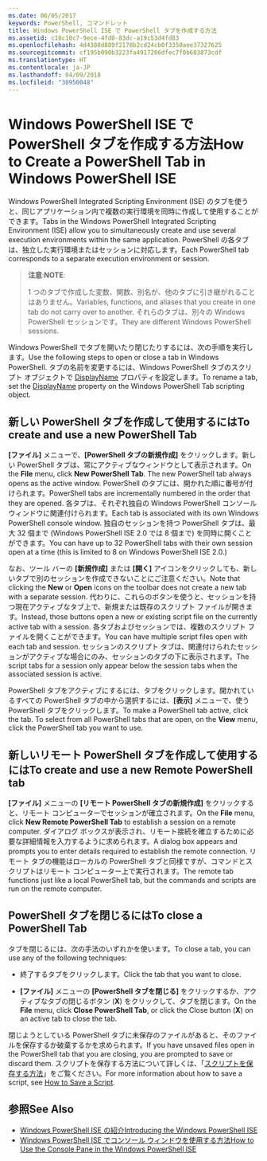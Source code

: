 ```yaml
---
ms.date: 06/05/2017
keywords: PowerShell, コマンドレット
title: Windows PowerShell ISE で PowerShell タブを作成する方法
ms.assetid: c10c18c7-9ece-4fd0-83dc-a19c53d4fd83
ms.openlocfilehash: 4d4388d889f2178b2cd24cb0f3350aee37327625
ms.sourcegitcommit: cf195b090b3223fa4917206dfec7f0b603873cdf
ms.translationtype: HT
ms.contentlocale: ja-JP
ms.lasthandoff: 04/09/2018
ms.locfileid: "30950048"
---
```

# <a name="how-to-create-a-powershell-tab-in-windows-powershell-ise"></a><span data-ttu-id="6daf6-103">Windows PowerShell ISE で PowerShell タブを作成する方法</span><span class="sxs-lookup"><span data-stu-id="6daf6-103">How to Create a PowerShell Tab in Windows PowerShell ISE</span></span>

<span data-ttu-id="6daf6-104">Windows PowerShell Integrated Scripting Environment (ISE) のタブを使うと、同じアプリケーション内で複数の実行環境を同時に作成して使用することができます。</span><span class="sxs-lookup"><span data-stu-id="6daf6-104">Tabs in the Windows PowerShell Integrated Scripting Environment (ISE) allow you to simultaneously create and use several execution environments within the same application.</span></span>
<span data-ttu-id="6daf6-105">PowerShell の各タブは、独立した実行環境またはセッションに対応します。</span><span class="sxs-lookup"><span data-stu-id="6daf6-105">Each PowerShell tab corresponds to a separate execution environment or session.</span></span>

> <span data-ttu-id="6daf6-106">**注意**:</span><span class="sxs-lookup"><span data-stu-id="6daf6-106">**NOTE**:</span></span>
>
> <span data-ttu-id="6daf6-107">1 つのタブで作成した変数、関数、別名が、他のタブに引き継がれることはありません。</span><span class="sxs-lookup"><span data-stu-id="6daf6-107">Variables, functions, and aliases that you create in one tab do not carry over to another.</span></span> <span data-ttu-id="6daf6-108">それらのタブは、別々の Windows PowerShell セッションです。</span><span class="sxs-lookup"><span data-stu-id="6daf6-108">They are different Windows PowerShell sessions.</span></span>

<span data-ttu-id="6daf6-109">Windows PowerShell でタブを開いたり閉じたりするには、次の手順を実行します。</span><span class="sxs-lookup"><span data-stu-id="6daf6-109">Use the following steps to open or close a tab in Windows PowerShell.</span></span>
<span data-ttu-id="6daf6-110">タブの名前を変更するには、Windows PowerShell タブのスクリプト オブジェクトで [DisplayName](The-PowerShellTab-Object.md#displayname) プロパティを設定します。</span><span class="sxs-lookup"><span data-stu-id="6daf6-110">To rename a tab, set the [DisplayName](The-PowerShellTab-Object.md#displayname) property on the Windows PowerShell Tab scripting object.</span></span>

## <a name="to-create-and-use-a-new-powershell-tab"></a><span data-ttu-id="6daf6-111">新しい PowerShell タブを作成して使用するには</span><span class="sxs-lookup"><span data-stu-id="6daf6-111">To create and use a new PowerShell Tab</span></span>

<span data-ttu-id="6daf6-112">**[ファイル]** メニューで、**[PowerShell タブの新規作成]** をクリックします。新しい PowerShell タブは、常にアクティブなウィンドウとして表示されます。</span><span class="sxs-lookup"><span data-stu-id="6daf6-112">On the **File** menu, click **New PowerShell Tab**. The new PowerShell tab always opens as the active window.</span></span>
<span data-ttu-id="6daf6-113">PowerShell のタブには、開かれた順に番号が付けられます。</span><span class="sxs-lookup"><span data-stu-id="6daf6-113">PowerShell tabs are incrementally numbered in the order that they are opened.</span></span>
<span data-ttu-id="6daf6-114">各タブは、それぞれ独自の Windows PowerShell コンソール ウィンドウに関連付けられます。</span><span class="sxs-lookup"><span data-stu-id="6daf6-114">Each tab is associated with its own Windows PowerShell console window.</span></span>
<span data-ttu-id="6daf6-115">独自のセッションを持つ PowerShell タブは、最大 32 個まで (Windows PowerShell ISE 2.0 では 8 個まで) を同時に開くことができます。</span><span class="sxs-lookup"><span data-stu-id="6daf6-115">You can have up to 32 PowerShell tabs with their own session open at a time (this is limited to 8 on Windows PowerShell ISE 2.0.)</span></span>

<span data-ttu-id="6daf6-116">なお、ツール バーの **[新規作成]** または **[開く]** アイコンをクリックしても、新しいタブで別のセッションを作成できないことにご注意ください。</span><span class="sxs-lookup"><span data-stu-id="6daf6-116">Note that clicking the **New** or **Open** icons on the toolbar does not create a new tab with a separate session.</span></span>
<span data-ttu-id="6daf6-117">代わりに、これらのボタンを使うと、セッションを持つ現在アクティブなタブ上で、新規または既存のスクリプト ファイルが開きます。</span><span class="sxs-lookup"><span data-stu-id="6daf6-117">Instead, those buttons open a new or existing script file on the currently active tab with a session.</span></span>
<span data-ttu-id="6daf6-118">各タブおよびセッションでは、複数のスクリプト ファイルを開くことができます。</span><span class="sxs-lookup"><span data-stu-id="6daf6-118">You can have multiple script files open with each tab and session.</span></span>
<span data-ttu-id="6daf6-119">セッションのスクリプト タブは、関連付けられたセッションがアクティブな場合にのみ、セッションのタブの下に表示されます。</span><span class="sxs-lookup"><span data-stu-id="6daf6-119">The script tabs for a session only appear below the session tabs when the associated session is active.</span></span>

<span data-ttu-id="6daf6-120">PowerShell タブをアクティブにするには、タブをクリックします。開かれているすべての PowerShell タブの中から選択するには、**[表示]** メニューで、使う PowerShell タブをクリックします。</span><span class="sxs-lookup"><span data-stu-id="6daf6-120">To make a PowerShell tab active, click the tab. To select from all PowerShell tabs that are open, on the **View** menu, click the PowerShell tab you want to use.</span></span>

## <a name="to-create-and-use-a-new-remote-powershell-tab"></a><span data-ttu-id="6daf6-121">新しいリモート PowerShell タブを作成して使用するには</span><span class="sxs-lookup"><span data-stu-id="6daf6-121">To create and use a new Remote PowerShell tab</span></span>

<span data-ttu-id="6daf6-122">**[ファイル]** メニューの **[リモート PowerShell タブの新規作成]** をクリックすると、リモート コンピューターでセッションが確立されます。</span><span class="sxs-lookup"><span data-stu-id="6daf6-122">On the **File** menu, click **New Remote PowerShell Tab** to establish a session on a remote computer.</span></span>
<span data-ttu-id="6daf6-123">ダイアログ ボックスが表示され、リモート接続を確立するために必要な詳細情報を入力するように求められます。</span><span class="sxs-lookup"><span data-stu-id="6daf6-123">A dialog box appears and prompts you to enter details required to establish the remote connection.</span></span>
<span data-ttu-id="6daf6-124">リモート タブの機能はローカルの PowerShell タブと同様ですが、コマンドとスクリプトはリモート コンピューター上で実行されます。</span><span class="sxs-lookup"><span data-stu-id="6daf6-124">The remote tab functions just like a local PowerShell tab, but the commands and scripts are run on the remote computer.</span></span>

## <a name="to-close-a-powershell-tab"></a><span data-ttu-id="6daf6-125">PowerShell タブを閉じるには</span><span class="sxs-lookup"><span data-stu-id="6daf6-125">To close a PowerShell Tab</span></span>

<span data-ttu-id="6daf6-126">タブを閉じるには、次の手法のいずれかを使います。</span><span class="sxs-lookup"><span data-stu-id="6daf6-126">To close a tab, you can use any of the following techniques:</span></span>

- <span data-ttu-id="6daf6-127">終了するタブをクリックします。</span><span class="sxs-lookup"><span data-stu-id="6daf6-127">Click the tab that you want to close.</span></span>

- <span data-ttu-id="6daf6-128">**[ファイル]** メニューの **[PowerShell タブを閉じる]** をクリックするか、アクティブなタブの閉じるボタン (**X**) をクリックして、タブを閉じます。</span><span class="sxs-lookup"><span data-stu-id="6daf6-128">On the **File** menu, click **Close PowerShell Tab**, or click  the Close button  (**X**) on an active tab to close the tab.</span></span>

<span data-ttu-id="6daf6-129">閉じようとしている PowerShell タブに未保存のファイルがあると、そのファイルを保存するか破棄するかを求められます。</span><span class="sxs-lookup"><span data-stu-id="6daf6-129">If you have unsaved files open in the PowerShell tab that you are closing, you are prompted to save or discard them.</span></span>
<span data-ttu-id="6daf6-130">スクリプトを保存する方法について詳しくは、「[スクリプトを保存する方法](How-to-Write-and-Run-Scripts-in-the-Windows-PowerShell-ISE.md#how-to-save-a-script)」をご覧ください。</span><span class="sxs-lookup"><span data-stu-id="6daf6-130">For more information about how to save a script, see [How to Save a Script](How-to-Write-and-Run-Scripts-in-the-Windows-PowerShell-ISE.md#how-to-save-a-script).</span></span>

## <a name="see-also"></a><span data-ttu-id="6daf6-131">参照</span><span class="sxs-lookup"><span data-stu-id="6daf6-131">See Also</span></span>

- [<span data-ttu-id="6daf6-132">Windows PowerShell ISE の紹介</span><span class="sxs-lookup"><span data-stu-id="6daf6-132">Introducing the Windows PowerShell ISE</span></span>](Introducing-the-Windows-PowerShell-ISE.md)
- [<span data-ttu-id="6daf6-133">Windows PowerShell ISE でコンソール ウィンドウを使用する方法</span><span class="sxs-lookup"><span data-stu-id="6daf6-133">How to Use the Console Pane in the Windows PowerShell ISE</span></span>](How-to-Use-the-Console-Pane-in-the-Windows-PowerShell-ISE.md)